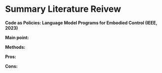 # Summary Literature Reivew





**Code as Policies: Language Model Programs for Embodied Control (IEEE, 2023)**

**Main point:**<br>


**Methods:**<br>


**Pros:**<br>


**Cons:**<br>